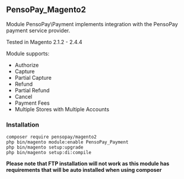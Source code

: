 ## PensoPay_Magento2

Module PensoPay\Payment implements integration with the PensoPay payment service provider.

Tested in Magento 2.1.2 - 2.4.4

Module supports:
* Authorize
* Capture 
* Partial Capture
* Refund
* Partial Refund
* Cancel
* Payment Fees
* Multiple Stores with Multiple Accounts

### Installation
```
composer require pensopay/magento2
php bin/magento module:enable PensoPay_Payment
php bin/magento setup:upgrade
php bin/magento setup:di:compile
``` 

**Please note that FTP installation will not work as this module has requirements that will be auto installed when using composer**
